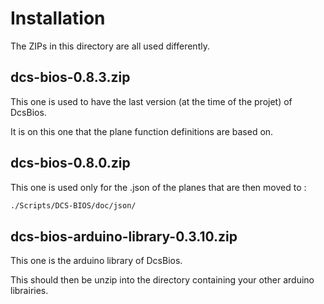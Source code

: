 # Installation

The ZIPs in this directory are all used differently.

## dcs-bios-0.8.3.zip

This one is used to have the last version (at the time of the projet) of DcsBios.

It is on this one that the plane function definitions are based on.

## dcs-bios-0.8.0.zip

This one is used only for the .json of the planes that are then moved to :
```bash
./Scripts/DCS-BIOS/doc/json/
```

## dcs-bios-arduino-library-0.3.10.zip

This one is the arduino library of DcsBios. 

This should then be unzip into the directory containing your other arduino librairies.
